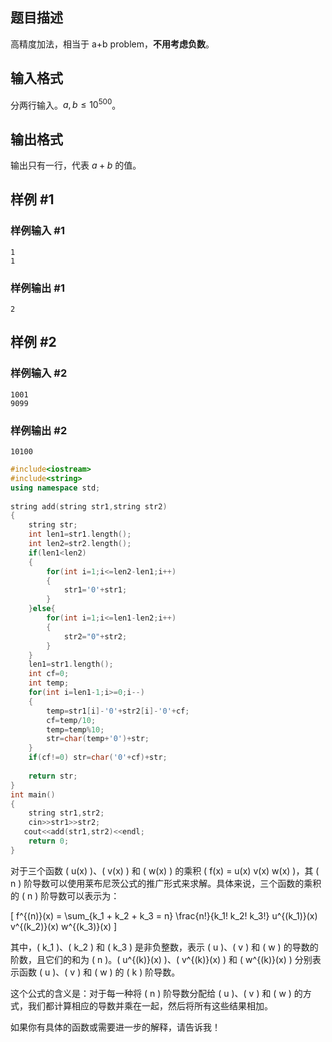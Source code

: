 
## 题目描述

高精度加法，相当于 a+b problem，**不用考虑负数**。

## 输入格式

分两行输入。$a,b \leq 10^{500}$。

## 输出格式

输出只有一行，代表 $a+b$ 的值。

## 样例 #1

### 样例输入 #1

```
1
1
```

### 样例输出 #1

```
2
```

## 样例 #2

### 样例输入 #2

```
1001
9099
```

### 样例输出 #2

```
10100
```

```cpp
#include<iostream>  
#include<string>  
using namespace std;  
  
string add(string str1,string str2)  
{  
    string str;  
    int len1=str1.length();  
    int len2=str2.length();  
    if(len1<len2)  
    {  
        for(int i=1;i<=len2-len1;i++)  
        {  
            str1='0'+str1;  
        }  
    }else{  
        for(int i=1;i<=len1-len2;i++)  
        {  
            str2="0"+str2;  
        }  
    }  
    len1=str1.length();  
    int cf=0;  
    int temp;  
    for(int i=len1-1;i>=0;i--)  
    {  
        temp=str1[i]-'0'+str2[i]-'0'+cf;  
        cf=temp/10;  
        temp=temp%10;  
        str=char(temp+'0')+str;  
    }  
    if(cf!=0) str=char('0'+cf)+str;  
  
    return str;  
}  
int main()  
{  
    string str1,str2;  
    cin>>str1>>str2;  
   cout<<add(str1,str2)<<endl;  
    return 0;  
}
```
对于三个函数 \( u(x) \)、\( v(x) \) 和 \( w(x) \) 的乘积 \( f(x) = u(x) v(x) w(x) \)，其 \( n \) 阶导数可以使用莱布尼茨公式的推广形式来求解。具体来说，三个函数的乘积的 \( n \) 阶导数可以表示为：

\[
f^{(n)}(x) = \sum_{k_1 + k_2 + k_3 = n} \frac{n!}{k_1! k_2! k_3!} u^{(k_1)}(x) v^{(k_2)}(x) w^{(k_3)}(x)
\]

其中，\( k_1 \)、\( k_2 \) 和 \( k_3 \) 是非负整数，表示 \( u \)、\( v \) 和 \( w \) 的导数的阶数，且它们的和为 \( n \)。\( u^{(k)}(x) \)、\( v^{(k)}(x) \) 和 \( w^{(k)}(x) \) 分别表示函数 \( u \)、\( v \) 和 \( w \) 的 \( k \) 阶导数。

这个公式的含义是：对于每一种将 \( n \) 阶导数分配给 \( u \)、\( v \) 和 \( w \) 的方式，我们都计算相应的导数并乘在一起，然后将所有这些结果相加。

如果你有具体的函数或需要进一步的解释，请告诉我！